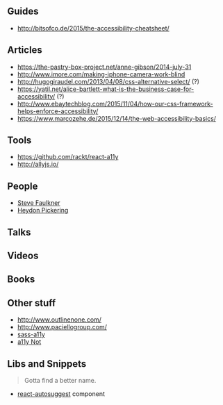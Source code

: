 ## Guides
- http://bitsofco.de/2015/the-accessibility-cheatsheet/

## Articles
- https://the-pastry-box-project.net/anne-gibson/2014-july-31
- http://www.imore.com/making-iphone-camera-work-blind
- http://hugogiraudel.com/2013/04/08/css-alternative-select/ (?)
- https://yatil.net/alice-bartlett-what-is-the-business-case-for-accessibility/ (?)
- http://www.ebaytechblog.com/2015/11/04/how-our-css-framework-helps-enforce-accessibility/
- https://www.marcozehe.de/2015/12/14/the-web-accessibility-basics/

## Tools
- https://github.com/rackt/react-a11y
- http://allyjs.io/

## People
- [Steve Faulkner](https://github.com/stevefaulkner)
- [Heydon Pickering](http://www.heydonworks.com/)

## Talks

## Videos

## Books

## Other stuff
- http://www.outlinenone.com/
- http://www.paciellogroup.com/
- [sass-a11y](https://github.com/at-import/sass-a11y)
- [a11y Not](https://github.com/a11yNot/a11yNot.github.io)

## Libs and Snippets
> Gotta find a better name.

- [react-autosuggest](https://github.com/moroshko/react-autosuggest) component
